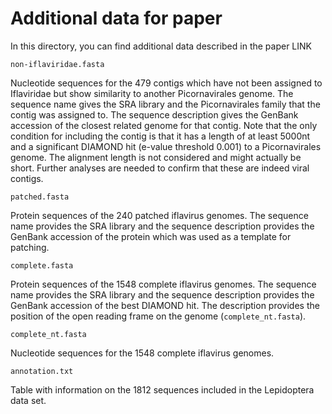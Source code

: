 # Additional data for paper

In this directory, you can find additional data described in the paper LINK

```
non-iflaviridae.fasta
```
Nucleotide sequences for the 479 contigs which have not been assigned to Iflaviridae but show similarity to another Picornavirales genome.
The sequence name gives the SRA library and the Picornavirales family that the contig was assigned to.
The sequence description gives the GenBank accession of the closest related genome for that contig.
Note that the only condition for including the contig is that it has a length of at least 5000nt and a significant DIAMOND hit (e-value threshold 0.001) to a Picornavirales genome.
The alignment length is not considered and might actually be short. Further analyses are needed to confirm that these are indeed viral contigs.

```
patched.fasta
```
Protein sequences of the 240 patched iflavirus genomes. The sequence name provides the SRA library and the sequence description provides the GenBank accession of the protein which was used as a template for patching.

```
complete.fasta
```
Protein sequences of the 1548 complete iflavirus genomes. The sequence name provides the SRA library and the sequence description provides the GenBank accession of the best DIAMOND hit. The description provides the position of the open reading frame on the genome (`complete_nt.fasta`).

```
complete_nt.fasta
```
Nucleotide sequences for the 1548 complete iflavirus genomes.

```
annotation.txt
```
Table with information on the 1812 sequences included in the Lepidoptera data set. 
